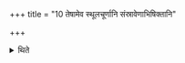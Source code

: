 +++
title = "10 तेषामेव स्थूलचूर्णानि संस्रावेणाभिषिक्तानि"

+++

<details><summary>थिते</summary>

10. When the remnants of the mixture are poured on the coarse (part of the) flour that is called Nagnahu.. 
</details>
